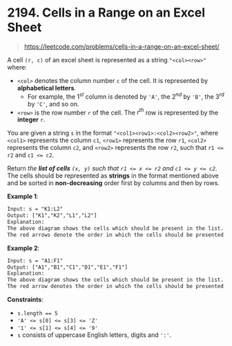 # 2194. Cells in a Range on an Excel Sheet

> <https://leetcode.com/problems/cells-in-a-range-on-an-excel-sheet/>

A cell `(r, c)` of an excel sheet is represented as a string `"<col><row>"`
where:

- `<col>` denotes the column number `c` of the cell. It is represented by
  **alphabetical letters**.
  - For example, the $1^{st}$ column is denoted by `'A'`, the $2^{nd}$ by `'B'`,
    the $3^{rd}$ by `'C'`, and so on.
- `<row>` is the row number `r` of the cell. The $r^{th}$ row is represented by
  the **integer** `r`.

You are given a string `s` in the format `"<col1><row1>:<col2><row2>"`, where
`<col1>` represents the column `c1`, `<row1>` represents the row `r1`, `<col2>`
represents the column `c2`, and `<row2>` represents the row `r2`, such that
`r1 <= r2` and `c1 <= c2`.

Return *the **list of cells** `(x, y)` such that `r1 <= x <= r2` and
`c1 <= y <= c2`*. The cells should be represented as **strings** in the format
mentioned above and be sorted in **non-decreasing** order first by columns and
then by rows.

**Example 1**:

```txt
Input: s = "K1:L2"
Output: ["K1","K2","L1","L2"]
Explanation:
The above diagram shows the cells which should be present in the list.
The red arrows denote the order in which the cells should be presented.
```

**Example 2**:

```txt
Input: s = "A1:F1"
Output: ["A1","B1","C1","D1","E1","F1"]
Explanation:
The above diagram shows the cells which should be present in the list.
The red arrow denotes the order in which the cells should be presented.
```

**Constraints**:

- `s.length == 5`
- `'A' <= s[0] <= s[3] <= 'Z'`
- `'1' <= s[1] <= s[4] <= '9'`
- `s` consists of uppercase English letters, digits and `':'`.
